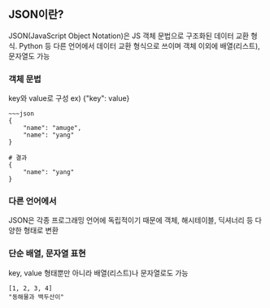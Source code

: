 ## JSON이란?
JSON(JavaScript Object Notation)은 JS 객체 문법으로 구조화된 데이터 교환 형식.
Python 등 다른 언어에서 데이터 교환 형식으로 쓰이며 객체 이외에 배열(리스트), 문자열도 가능
### 객체 문법
key와 value로 구성 ex) {"key": value}
```ad-example
~~~json
{
	"name": "amuge",
	"name": "yang"
}

# 결과
{
	"name": "yang"
}

```
### 다른 언어에서
JSON은 각종 프로그래밍 언어에 독립적이기 때문에 객체, 해시테이블, 딕셔너리 등 다양한 형태로 변환
### 단순 배열, 문자열 표현
key, value 형태뿐만 아니라 배열(리스트)나 문자열로도 가능
```ad-example
[1, 2, 3, 4]
"동해물과 백두산이"
```


